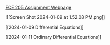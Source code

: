 
[ECE 205 Assignment Webpage](https://sites.google.com/site/emmfis/teaching/math-211-ece-205)

![[Screen Shot 2024-01-09 at 1.52.08 PM.png]]


[[2024-01-09 Differential Equations]]

[[2024-01-11 Ordinary Differential Equations]]